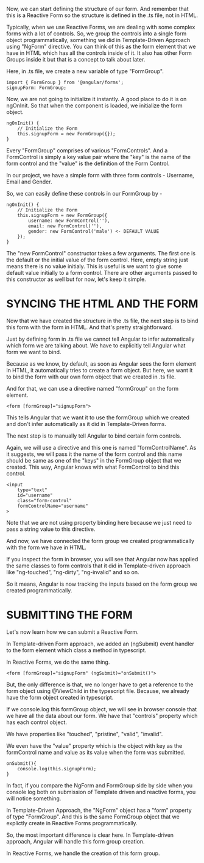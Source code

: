 Now, we can start defining the structure of our form. And remember that this is a Reactive Form so the structure is defined in the .ts file, not in HTML.

Typically, when we use Reactive Forms, we are dealing with some complex forms with a lot of controls. So, we group the controls into a single form object programmatically, something we did in Template-Driven Approach using "NgForm" directive. You can think of this as the form element that we have in HTML which has all the controls inside of it. It also has other Form Groups inside it but that is a concept to talk about later.

Here, in .ts file, we create a new variable of type "FormGroup".

    import { FormGroup } from '@angular/forms';
    signupForm: FormGroup;

Now, we are not going to initialize it instantly. A good place to do it is on ngOnInit. So that when the component is loaded, we initialize the form object.

    ngOnInit() {
        // Initialize the Form
        this.signupForm = new FormGroup({});
    }

Every "FormGroup" comprises of various "FormControls". And a FormControl is simply a key value pair where the "key" is the name of the form control and the "value" is the definition of the Form Control.

In our project, we have a simple form with three form controls - Username, Email and Gender.

So, we can easily define these controls in our FormGroup by - 

    ngOnInit() {
        // Initialize the Form
        this.signupForm = new FormGroup({
            username: new FormControl(''),
            email: new FormControl(''),
            gender: new FormControl('male') <- DEFAULT VALUE
        });
    }

The "new FormControl" constructor takes a few arguments. The first one is the default or the initial value of the form control. Here, empty string just means there is no value initialy. This is useful is we want to give some default value initially to a form control. There are other arguments passed to this constructor as well but for now, let's keep it simple.

# SYNCING THE HTML AND THE FORM

Now that we have created the structure in the .ts file, the next step is to bind this form with the form in HTML. And that's pretty straightforward.

Just by defining form in .ts file we cannot tell Angular to infer automatically which form we are talking about. We have to explicitly tell Angular what form we want to bind.

Because as we know, by default, as soon as Angular sees the form element in HTML, it automatically tries to create a form object. But here, we want it to bind the form with our own form object that we created in .ts file.

And for that, we can use a directive named "formGroup" on the form element.

    <form [formGroup]="signupForm">

This tells Angular that we want it to use the formGroup which we created and don't infer automatically as it did in Template-Driven forms.

The next step is to manually tell Angular to bind certain form controls.

Again, we will use a directive and this one is named "formControlName". As it suggests, we will pass it the name of the form control and this name should be same as one of the "keys" in the FormGroup object that we created. This way, Angular knows with what FormControl to bind this control.

    <input
        type="text"
        id="username"
        class="form-control"
        formControlName="username"
    >

Note that we are not using property binding here because we just need to pass a string value to this directive.

And now, we have connected the form group we created programmatically with the form we have in HTML.

If you inspect the form in browser, you will see that Angular now has applied the same classes to form controls that it did in Template-driven approach like "ng-touched", "ng-dirty", "ng-invalid" and so on.

So it means, Angular is now tracking the inputs based on the form group we created programmatically.

# SUBMITTING THE FORM

Let's now learn how we can submit a Reactive Form. 

In Template-driven Form approach, we added an (ngSubmit) event handler to the form element which class a method in typescript.

In Reactive Forms, we do the same thing.

    <form [formGroup]="signupForm" (ngSubmit)="onSubmit()">

But, the only difference is that, we no longer have to get a reference to the form object using @ViewChild in the typescript file. Because, we already have the form object created in typescript. 

If we console.log this formGroup object, we will see in browser console that we have all the data about our form. We have that "controls" property which has each control object.

We have properties like "touched", "pristine", "valid", "invalid".

We even have the "value" property which is the object with key as the formControl name and value as its value when the form was submitted.

    onSubmit(){
        console.log(this.signupForm);
    }

In fact, if you compare the NgForm and FormGroup side by side when you console log both on submission of Template driven and reactive forms, you will notice something.

In Template-Driven Approach, the "NgForm" object has a "form" property of type "FormGroup". And this is the same FormGroup object that we explictly create in Reactive Forms programmatically.

So, the most important difference is clear here. In Template-driven approach, Angular will handle this form group creation.

In Reactive Forms, we handle the creation of this form group.